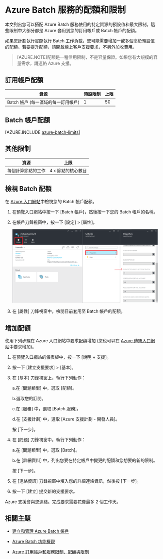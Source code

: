 <properties
	pageTitle="Batch 服務配額和限制 | Microsoft Azure"
	description="深入了解使用 Azure Batch 服務的配額、限制及條件約束"
	services="batch"
	documentationCenter=""
	authors="dlepow"
	manager="timlt"
	editor=""/>

<tags
	ms.service="batch"
	ms.workload="big-compute"
	ms.tgt_pltfrm="na"
	ms.devlang="na"
	ms.topic="article"
	ms.date="10/26/2015"
	ms.author="danlep"/>



# Azure Batch 服務的配額和限制

本文列出您可以搭配 Azure Batch 服務使用的特定資源的預設值和最大限制。這些限制中大部分都是 Azure 套用到您的訂用帳戶或 Batch 帳戶的配額。

如果您計劃執行實際執行 Batch 工作負載，您可能需要增加一或多個高於預設值的配額。若要提升配額，請開啟線上客戶支援要求，不另外加收費用。

>[AZURE.NOTE]配額是一種信用限制，不是容量保證。如果您有大規模的容量需求，請連絡 Azure 支援。

## 訂用帳戶配額
資源|預設限制|上限
---|---|---
Batch 帳戶 (每一區域的每一訂用帳戶)|1|50

## Batch 帳戶配額
[AZURE.INCLUDE [azure-batch-limits](../../includes/azure-batch-limits.md)]

## 其他限制
資源|上限
---|---
每個計算節點的工作|4 x 節點的核心數目

## 檢視 Batch 配額

在 [Azure 入口網站](https://portal.azure.com)中檢視您的 Batch 帳戶配額。

1. 在預覽入口網站中按一下 [Batch 帳戶]，然後按一下您的 Batch 帳戶的名稱。

2. 在帳戶刀鋒視窗中，按一下 [設定] > [屬性]。

	![Batch 帳戶配額][account_quotas]

3. 在 [屬性] 刀鋒視窗中，檢閱目前套用至 Batch 帳戶的配額。

## 增加配額

使用下列步驟在 Azure 入口網站中要求配額增加 (您也可以在 [Azure 傳統入口網站](http://azure.microsoft.com/blog/2014/06/04/azure-limits-quotas-increase-requests/)中要求增加)。

1. 在預覽入口網站的儀表板中，按一下 [說明 + 支援]。

2. 按一下 [建立支援要求] > [基本]。

3. 在 [基本] 刀鋒視窗上，執行下列動作：

	a.在 [問題類型] 中，選取 [配額]。

	b.選取您的訂閱。

	c.在 [服務] 中，選取 [Batch 服務]。

	d.在 [支援計劃] 中，選取 [Azure 支援計劃 - 開發人員]。

	按 [下一步]。

4. 在 [問題] 刀鋒視窗中，執行下列動作：

	a.在 [問題類型] 中，選取 [Batch]。

	b.在 [詳細資料] 中，列出您要在特定帳戶中變更的配額和您想要的新的限制。

	按 [下一步]。

5. 在 [連絡資訊] 刀鋒視窗中填入您的詳細連絡資訊，然後按 [下一步]。

6. 按一下 [建立] 提交新的支援要求。

Azure 支援會與您連絡。完成要求需要花費最多 2 個工作天。

## 相關主題

* [建立和管理 Azure Batch 帳戶](batch-account-create-portal.md)

* [Azure Batch 功能概觀](batch-api-basics.md)

* [Azure 訂用帳戶和服務限制、配額與限制](../azure-subscription-service-limits.md)

[account_quotas]: ./media/batch-quota-limit/accountquota_portal.PNG

<!---HONumber=AcomDC_1203_2015-->